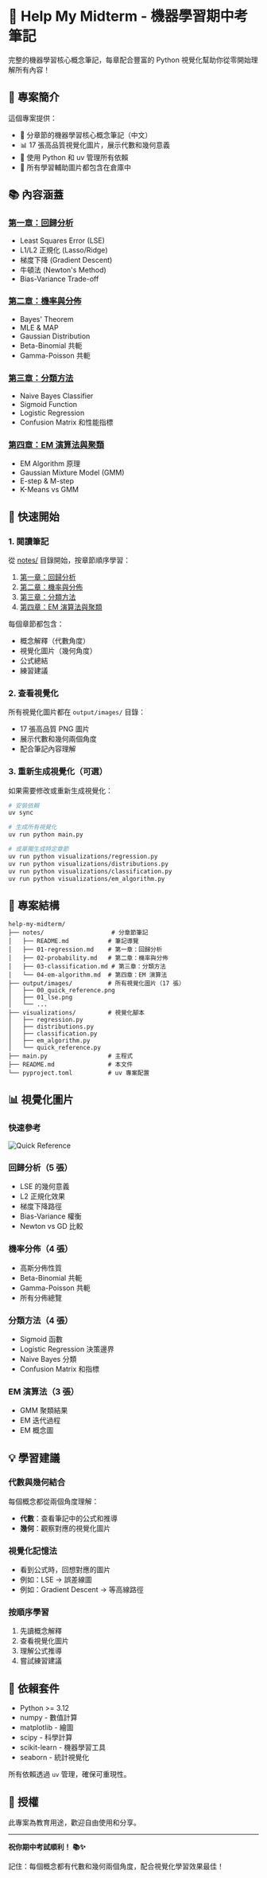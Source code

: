 # 📘 Help My Midterm - 機器學習期中考筆記

完整的機器學習核心概念筆記，每章配合豐富的 Python 視覺化幫助你從零開始理解所有內容！

## 🎯 專案簡介

這個專案提供：
- 📝 分章節的機器學習核心概念筆記（中文）
- 📊 17 張高品質視覺化圖片，展示代數和幾何意義
- 🐍 使用 Python 和 uv 管理所有依賴
- 🎨 所有學習輔助圖片都包含在倉庫中

## 📚 內容涵蓋

### [第一章：回歸分析](notes/01-regression.md)
- Least Squares Error (LSE)
- L1/L2 正規化 (Lasso/Ridge)
- 梯度下降 (Gradient Descent)
- 牛頓法 (Newton's Method)
- Bias-Variance Trade-off

### [第二章：機率與分佈](notes/02-probability.md)
- Bayes' Theorem
- MLE & MAP
- Gaussian Distribution
- Beta-Binomial 共軛
- Gamma-Poisson 共軛

### [第三章：分類方法](notes/03-classification.md)
- Naive Bayes Classifier
- Sigmoid Function
- Logistic Regression
- Confusion Matrix 和性能指標

### [第四章：EM 演算法與聚類](notes/04-em-algorithm.md)
- EM Algorithm 原理
- Gaussian Mixture Model (GMM)
- E-step & M-step
- K-Means vs GMM

## 🚀 快速開始

### 1. 閱讀筆記

從 [notes/](notes/) 目錄開始，按章節順序學習：
1. [第一章：回歸分析](notes/01-regression.md)
2. [第二章：機率與分佈](notes/02-probability.md)
3. [第三章：分類方法](notes/03-classification.md)
4. [第四章：EM 演算法與聚類](notes/04-em-algorithm.md)

每個章節都包含：
- 概念解釋（代數角度）
- 視覺化圖片（幾何角度）
- 公式總結
- 練習建議

### 2. 查看視覺化

所有視覺化圖片都在 `output/images/` 目錄：
- 17 張高品質 PNG 圖片
- 展示代數和幾何兩個角度
- 配合筆記內容理解

### 3. 重新生成視覺化（可選）

如果需要修改或重新生成視覺化：

```bash
# 安裝依賴
uv sync

# 生成所有視覺化
uv run python main.py

# 或單獨生成特定章節
uv run python visualizations/regression.py
uv run python visualizations/distributions.py
uv run python visualizations/classification.py
uv run python visualizations/em_algorithm.py
```

## 📂 專案結構

```
help-my-midterm/
├── notes/                   # 分章節筆記
│   ├── README.md           # 筆記導覽
│   ├── 01-regression.md    # 第一章：回歸分析
│   ├── 02-probability.md   # 第二章：機率與分佈
│   ├── 03-classification.md # 第三章：分類方法
│   └── 04-em-algorithm.md  # 第四章：EM 演算法
├── output/images/          # 所有視覺化圖片（17 張）
│   ├── 00_quick_reference.png
│   ├── 01_lse.png
│   └── ...
├── visualizations/         # 視覺化腳本
│   ├── regression.py
│   ├── distributions.py
│   ├── classification.py
│   ├── em_algorithm.py
│   └── quick_reference.py
├── main.py                 # 主程式
├── README.md               # 本文件
└── pyproject.toml          # uv 專案配置
```

## 📊 視覺化圖片

### 快速參考
![Quick Reference](output/images/00_quick_reference.png)

### 回歸分析（5 張）
- LSE 的幾何意義
- L2 正規化效果
- 梯度下降路徑
- Bias-Variance 權衡
- Newton vs GD 比較

### 機率分佈（4 張）
- 高斯分佈性質
- Beta-Binomial 共軛
- Gamma-Poisson 共軛
- 所有分佈總覽

### 分類方法（4 張）
- Sigmoid 函數
- Logistic Regression 決策邊界
- Naive Bayes 分類
- Confusion Matrix 和指標

### EM 演算法（3 張）
- GMM 聚類結果
- EM 迭代過程
- EM 概念圖

## 💡 學習建議

### 代數與幾何結合
每個概念都從兩個角度理解：
- **代數**：查看筆記中的公式和推導
- **幾何**：觀察對應的視覺化圖片

### 視覺化記憶法
- 看到公式時，回想對應的圖片
- 例如：LSE → 誤差線圖
- 例如：Gradient Descent → 等高線路徑

### 按順序學習
1. 先讀概念解釋
2. 查看視覺化圖片
3. 理解公式推導
4. 嘗試練習建議

## 🔧 依賴套件

- Python >= 3.12
- numpy - 數值計算
- matplotlib - 繪圖
- scipy - 科學計算
- scikit-learn - 機器學習工具
- seaborn - 統計視覺化

所有依賴透過 `uv` 管理，確保可重現性。

## 📝 授權

此專案為教育用途，歡迎自由使用和分享。

---

**祝你期中考試順利！ 📚✨**

記住：每個概念都有代數和幾何兩個角度，配合視覺化學習效果最佳！
